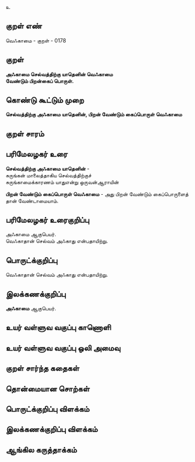 உ

## குறள் எண் 

வெஃகாமை - குறள் - 0178  

## குறள் 

**அஃகாமை செல்வத்திற்கு யாதெனின் வெஃகாமை  
வேண்டும் பிறன்கைப் பொருள்.** 

## கொண்டு கூட்டும் முறை

**செல்வத்திற்கு அஃகாமை யாதெனின், பிறன் வேண்டும் கைப்பொருள் வெஃகாமை** 

## குறள் சாரம் 


## பரிமேலழகர் உரை

**செல்வத்திற்கு அஃகாமை யாதெனின்** -  
சுருங்கன் மாலைத்தாகிய செல்வத்திற்குச்  
சுருங்காமைக்காரணம் யாதுஎன்று ஒருவன்ஆராயின்  

**பிறன் வேண்டும் கைப்பொருள் வெஃகாமை** - அது பிறன் வேண்டும் கைப்பொருளைத் தான் வேண்டாமையாம். 

## பரிமேலழகர் உரைகுறிப்பு   

அஃகாமை ஆகுபெயர்.  
வெஃகாதான் செல்வம் அஃகாது என்பதாயிற்று. 
## பொருட்க்குறிப்பு 

வெஃகாதான் செல்வம் அஃகாது என்பதாயிற்று.  

## இலக்கணக்குறிப்பு  

**அஃகாமை** ஆகுபெயர்.  

## உயர் வள்ளுவ வகுப்பு காணொளி


## உயர் வள்ளுவ வகுப்பு ஒலி அமைவு 

 
## குறள் சார்ந்த கதைகள் 


## தொன்மையான சொற்கள்


## பொருட்க்குறிப்பு விளக்கம்


## இலக்கணக்குறிப்பு விளக்கம்


## ஆங்கில கருத்தாக்கம் 


